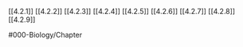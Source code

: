[[4.2.1]]
[[4.2.2]]
[[4.2.3]]
[[4.2.4]]
[[4.2.5]]
[[4.2.6]]
[[4.2.7]]
[[4.2.8]]
[[4.2.9]]

#000-Biology/Chapter 